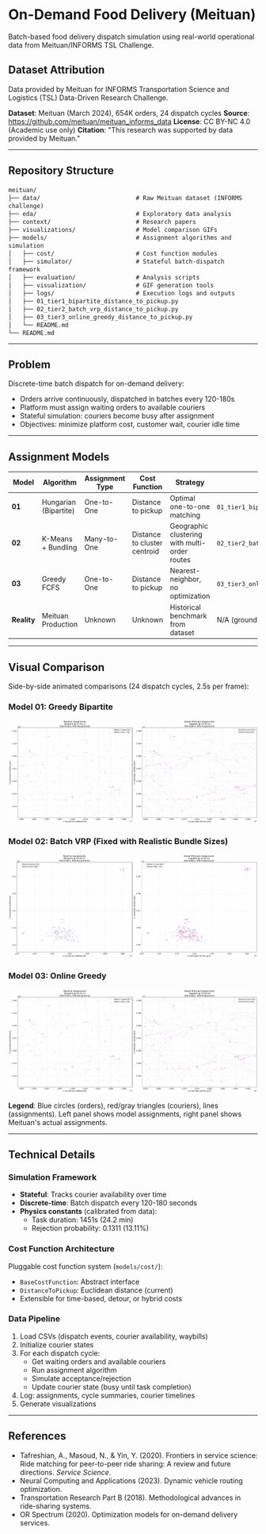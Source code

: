 # On-Demand Food Delivery (Meituan)

Batch-based food delivery dispatch simulation using real-world operational data from Meituan/INFORMS TSL Challenge.

## Dataset Attribution

Data provided by Meituan for INFORMS Transportation Science and Logistics (TSL) Data-Driven Research Challenge.

**Dataset**: Meituan (March 2024), 654K orders, 24 dispatch cycles
**Source**: https://github.com/meituan/meituan_informs_data
**License**: CC BY-NC 4.0 (Academic use only)
**Citation**: "This research was supported by data provided by Meituan."

---

## Repository Structure

```
meituan/
├── data/                           # Raw Meituan dataset (INFORMS challenge)
├── eda/                            # Exploratory data analysis
├── context/                        # Research papers
├── visualizations/                 # Model comparison GIFs
├── models/                         # Assignment algorithms and simulation
│   ├── cost/                       # Cost function modules
│   ├── simulator/                  # Stateful batch-dispatch framework
│   ├── evaluation/                 # Analysis scripts
│   ├── visualization/              # GIF generation tools
│   ├── logs/                       # Execution logs and outputs
│   ├── 01_tier1_bipartite_distance_to_pickup.py
│   ├── 02_tier2_batch_vrp_distance_to_pickup.py
│   ├── 03_tier3_online_greedy_distance_to_pickup.py
│   └── README.md
└── README.md
```

---

## Problem

Discrete-time batch dispatch for on-demand delivery:
- Orders arrive continuously, dispatched in batches every 120-180s
- Platform must assign waiting orders to available couriers
- Stateful simulation: couriers become busy after assignment
- Objectives: minimize platform cost, customer wait, courier idle time

---

## Assignment Models

| Model | Algorithm | Assignment Type | Cost Function | Strategy | File |
|-------|-----------|----------------|---------------|----------|------|
| **01** | Hungarian (Bipartite) | One-to-One | Distance to pickup | Optimal one-to-one matching | `01_tier1_bipartite_distance_to_pickup.py` |
| **02** | K-Means + Bundling | Many-to-One | Distance to cluster centroid | Geographic clustering with multi-order routes | `02_tier2_batch_vrp_distance_to_pickup.py` |
| **03** | Greedy FCFS | One-to-One | Distance to pickup | Nearest-neighbor, no optimization | `03_tier3_online_greedy_distance_to_pickup.py` |
| **Reality** | Meituan Production | Unknown | Unknown | Historical benchmark from dataset | N/A (ground truth) |

---

## Visual Comparison

Side-by-side animated comparisons (24 dispatch cycles, 2.5s per frame):

### Model 01: Greedy Bipartite
![Model 01](visualizations/01_tier1_bipartite_distance_to_pickup_20251027_203531_comparison.gif)

### Model 02: Batch VRP (Fixed with Realistic Bundle Sizes)
![Model 02](visualizations/02_tier2_batch_vrp_distance_to_pickup_20251029_054301_comparison.gif)

### Model 03: Online Greedy
![Model 03](visualizations/03_tier3_online_greedy_distance_to_pickup_20251027_205649_comparison.gif)

**Legend**: Blue circles (orders), red/gray triangles (couriers), lines (assignments). Left panel shows model assignments, right panel shows Meituan's actual assignments.

---

## Technical Details

### Simulation Framework
- **Stateful**: Tracks courier availability over time
- **Discrete-time**: Batch dispatch every 120-180 seconds
- **Physics constants** (calibrated from data):
  - Task duration: 1451s (24.2 min)
  - Rejection probability: 0.1311 (13.11%)

### Cost Function Architecture
Pluggable cost function system (`models/cost/`):
- `BaseCostFunction`: Abstract interface
- `DistanceToPickup`: Euclidean distance (current)
- Extensible for time-based, detour, or hybrid costs

### Data Pipeline
1. Load CSVs (dispatch events, courier availability, waybills)
2. Initialize courier states
3. For each dispatch cycle:
   - Get waiting orders and available couriers
   - Run assignment algorithm
   - Simulate acceptance/rejection
   - Update courier state (busy until task completion)
4. Log: assignments, cycle summaries, courier timelines
5. Generate visualizations

---

## References

- Tafreshian, A., Masoud, N., & Yin, Y. (2020). Frontiers in service science: Ride matching for peer-to-peer ride sharing: A review and future directions. *Service Science*.
- Neural Computing and Applications (2023). Dynamic vehicle routing optimization.
- Transportation Research Part B (2018). Methodological advances in ride-sharing systems.
- OR Spectrum (2020). Optimization models for on-demand delivery services.